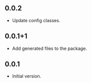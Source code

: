 ## 0.0.2

- Update config classes.
## 0.0.1+1

- Add generated files to the package.
## 0.0.1

- Initial version.


